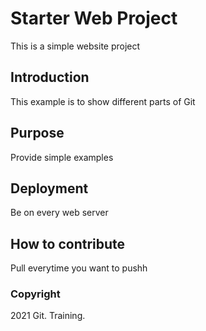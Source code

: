 # Starter Web Project

This is a simple website project

## Introduction

This example is to show different parts of Git

## Purpose

Provide simple examples

## Deployment

Be on every web server

## How to contribute

Pull everytime you want to pushh

### Copyright

2021 Git. Training.
